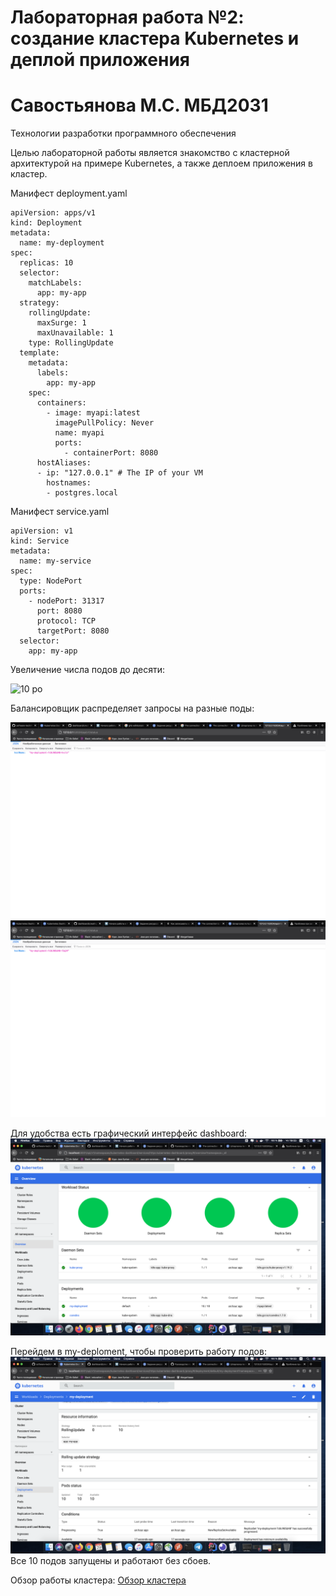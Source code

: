 
# Лабораторная работа №2: создание кластера Kubernetes и деплой приложения

# Савостьянова М.С. МБД2031
Технологии разработки программного обеспечения

Целью лабораторной работы является знакомство с кластерной архитектурой на примере Kubernetes, а также деплоем приложения в кластер.


Манифест deployment.yaml

	apiVersion: apps/v1
	kind: Deployment
	metadata:
	  name: my-deployment
	spec:
	  replicas: 10
	  selector:
	    matchLabels:
	      app: my-app
	  strategy:
	    rollingUpdate:
	      maxSurge: 1
	      maxUnavailable: 1
	    type: RollingUpdate
	  template:
	    metadata:
	      labels:
	        app: my-app
	    spec:
	      containers:
	        - image: myapi:latest
	          imagePullPolicy: Never 
	          name: myapi
	          ports:
	            - containerPort: 8080
	      hostAliases:
	      - ip: "127.0.0.1" # The IP of your VM
	        hostnames:
	        - postgres.local
			
Манифест service.yaml 

	apiVersion: v1
	kind: Service
	metadata:
	  name: my-service
	spec:
	  type: NodePort
	  ports:
	    - nodePort: 31317
	      port: 8080
	      protocol: TCP
	      targetPort: 8080
	  selector:
	    app: my-app

Увеличение числа подов до десяти:

![10 po](https://github.com/Margaritaaaa/JavaSimpleApi/blob/main/10-podes.png)

Балансировщик распределяет запросы на разные поды:

![po1](https://github.com/Margaritaaaa/JavaSimpleApi/blob/main/po1.png)
![po2](https://github.com/Margaritaaaa/JavaSimpleApi/blob/main/po2.png)

Для удобства есть графический интерфейс dashboard:
![dashboard](https://github.com/Margaritaaaa/JavaSimpleApi/blob/main/dashboard.png)

Перейдем в my-deploment, чтобы проверить работу подов:
![10-dashboard](https://github.com/Margaritaaaa/JavaSimpleApi/blob/main/10_dashboard.png)
Все 10 подов запущены и работают без сбоев.

Обзор работы кластера: 
[Обзор кластера](https://drive.google.com/file/d/13z-bY7Rr_FkfOFUhyotcgyHH_fwteiin/view?usp=sharing)
